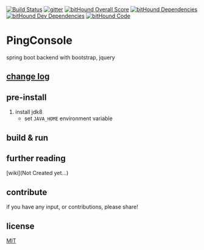 [![Build Status](https://travis-ci.org/srv94/PingConsole.svg?branch=master)](https://travis-ci.org/srv94/PingConsole) 
[![gitter](https://badges.gitter.im/borysn/spring-boot-angular2.svg)](https://gitter.im/pingconsole/Lobby?utm_source=share-link&utm_medium=link&utm_campaign=share-link)
[![bitHound Overall Score](https://www.bithound.io/github/srv94/PingConsole/badges/score.svg)](https://www.bithound.io/github/srv94/PingConsole)
[![bitHound Dependencies](https://www.bithound.io/github/srv94/PingConsole/badges/dependencies.svg)](https://www.bithound.io/github/srv94/PingConsole/master/dependencies/npm)
[![bitHound Dev Dependencies](https://www.bithound.io/github/srv94/PingConsole/badges/devDependencies.svg)](https://www.bithound.io/github/srv94/PingConsole/master/dependencies/npm)
[![bitHound Code](https://www.bithound.io/github/srv94/PingConsole/badges/code.svg)](https://www.bithound.io/github/srv94/PingConsole)
# PingConsole
  spring boot backend with bootstrap, jquery

## [change log](https://github.com/srv94/PingConsole/blob/master/CHANGELOG.md)

## pre-install

1. install jdk8
    - set `JAVA_HOME` environment variable
    
## build & run
  
## further reading
  [wiki](Not Created yet...)

## contribute
  if you have any input, or contributions, please share!

## license
  [MIT](/LICENSE)

